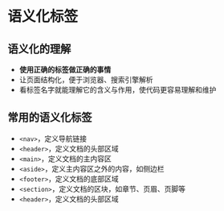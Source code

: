 # 语义化标签
## 语义化的理解

- **使用正确的标签做正确的事情**
- 让页面结构化，便于浏览器、搜索引擎解析
- 看标签名字就能理解它的含义与作用，使代码更容易理解和维护

## 常用的语义化标签

- `<nav>`，定义导航链接
- `<header>`，定义文档的头部区域
- `<main>`，定义文档的主内容区
- `<aside>`，定义主内容区之外的内容，如侧边栏
- `<footer>`，定义文档的底部区域
- `<section>`，定义文档的区块，如章节、页眉、页脚等
- `<header>`，定义文档的头部区域

